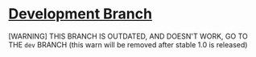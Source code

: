 # [Development Branch](https://github.com/Clutter-Development/Clutter)
[WARNING] THIS BRANCH IS OUTDATED, AND DOESN'T WORK, GO TO THE `dev` BRANCH
(this warn will be removed after stable 1.0 is released)
